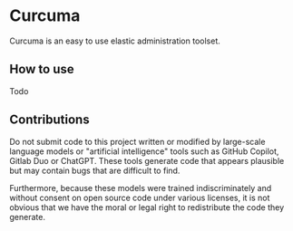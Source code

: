 # Curcuma

Curcuma is an easy to use elastic administration toolset.

## How to use

Todo

## Contributions

Do not submit code to this project written or modified by large-scale language models or "artificial intelligence" tools
such as GitHub Copilot, Gitlab Duo or ChatGPT. These tools generate code that appears plausible but may contain bugs
that are difficult to find.

Furthermore, because these models were trained indiscriminately and without consent on open source code under various
licenses, it is not obvious that we have the moral or legal right to redistribute the code they generate.